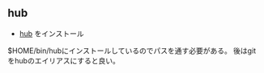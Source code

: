 ## hub

* [hub](https://hub.github.com/) をインストール

$HOME/bin/hubにインストールしているのでパスを通す必要がある。
後はgitをhubのエイリアスにすると良い。

